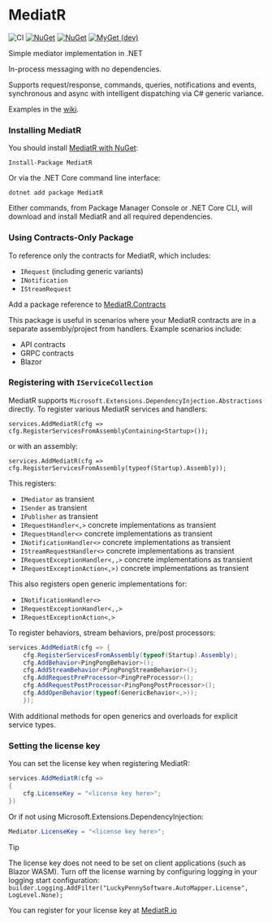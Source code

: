 MediatR
=======

![CI](https://github.com/LuckyPennySoftware/MediatR/workflows/CI/badge.svg)
[![NuGet](https://img.shields.io/nuget/dt/mediatr.svg)](https://www.nuget.org/packages/mediatr) 
[![NuGet](https://img.shields.io/nuget/vpre/mediatr.svg)](https://www.nuget.org/packages/mediatr)
[![MyGet (dev)](https://img.shields.io/myget/mediatr-ci/v/MediatR.svg)](https://myget.org/gallery/mediatr-ci)

Simple mediator implementation in .NET

In-process messaging with no dependencies.

Supports request/response, commands, queries, notifications and events, synchronous and async with intelligent dispatching via C# generic variance.

Examples in the [wiki](https://github.com/LuckyPennySoftware/MediatR/wiki).

### Installing MediatR

You should install [MediatR with NuGet](https://www.nuget.org/packages/MediatR):

    Install-Package MediatR
    
Or via the .NET Core command line interface:

    dotnet add package MediatR

Either commands, from Package Manager Console or .NET Core CLI, will download and install MediatR and all required dependencies.

### Using Contracts-Only Package

To reference only the contracts for MediatR, which includes:

- `IRequest` (including generic variants)
- `INotification`
- `IStreamRequest`

Add a package reference to [MediatR.Contracts](https://www.nuget.org/packages/MediatR.Contracts)

This package is useful in scenarios where your MediatR contracts are in a separate assembly/project from handlers. Example scenarios include:
- API contracts
- GRPC contracts
- Blazor

### Registering with `IServiceCollection`

MediatR supports `Microsoft.Extensions.DependencyInjection.Abstractions` directly. To register various MediatR services and handlers:

```
services.AddMediatR(cfg => cfg.RegisterServicesFromAssemblyContaining<Startup>());
```

or with an assembly:

```
services.AddMediatR(cfg => cfg.RegisterServicesFromAssembly(typeof(Startup).Assembly));
```

This registers:

- `IMediator` as transient
- `ISender` as transient
- `IPublisher` as transient
- `IRequestHandler<,>` concrete implementations as transient
- `IRequestHandler<>` concrete implementations as transient
- `INotificationHandler<>` concrete implementations as transient
- `IStreamRequestHandler<>` concrete implementations as transient
- `IRequestExceptionHandler<,,>` concrete implementations as transient
- `IRequestExceptionAction<,>)` concrete implementations as transient

This also registers open generic implementations for:

- `INotificationHandler<>`
- `IRequestExceptionHandler<,,>`
- `IRequestExceptionAction<,>`

To register behaviors, stream behaviors, pre/post processors:

```csharp
services.AddMediatR(cfg => {
    cfg.RegisterServicesFromAssembly(typeof(Startup).Assembly);
    cfg.AddBehavior<PingPongBehavior>();
    cfg.AddStreamBehavior<PingPongStreamBehavior>();
    cfg.AddRequestPreProcessor<PingPreProcessor>();
    cfg.AddRequestPostProcessor<PingPongPostProcessor>();
    cfg.AddOpenBehavior(typeof(GenericBehavior<,>));
    });
```

With additional methods for open generics and overloads for explicit service types.

### Setting the license key

You can set the license key when registering MediatR:

```csharp
services.AddMediatR(cfg => 
{
    cfg.LicenseKey = "<license key here>";
})
```

Or if not using Microsoft.Extensions.DependencyInjection:

```csharp
Mediator.LicenseKey = "<license key here>";
```

> [!TIP]
> The license key does not need to be set on client applications (such as Blazor WASM).
> Turn off the license warning by configuring logging in your logging start configuration:
> `builder.Logging.AddFilter("LuckyPennySoftware.AutoMapper.License", LogLevel.None);`

You can register for your license key at [MediatR.io](https://mediatr.io)